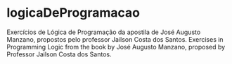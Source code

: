 # logicaDeProgramacao
Exercícios de Lógica de Programação da apostila de José Augusto Manzano, propostos pelo professor Jailson Costa dos Santos.  Exercises in Programming Logic from the book by José Augusto Manzano, proposed by Professor Jailson Costa dos Santos.
